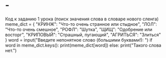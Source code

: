 # -
Код к заданию 1 урока (поиск значения слова в словаре нового сленга)
meme_dict = {
            "КРИНЖ": "Что-то очень странное или стыдное",
            "ЛОЛ": "Что-то очень смешное",
            "РОФЛ": "Шутка",
            "ЩИЩ": "Одобрение или восторг",
            "КРИПОВЫЙ": "Страшный, пугающий",
            "АГРИТЬСЯ": "Злиться"
            }
word = input("Введите непонятное слово (большими буквами!): ")
if word in meme_dict.keys():
    print(meme_dict[word])
else:
    print("Такого слова нет.")
